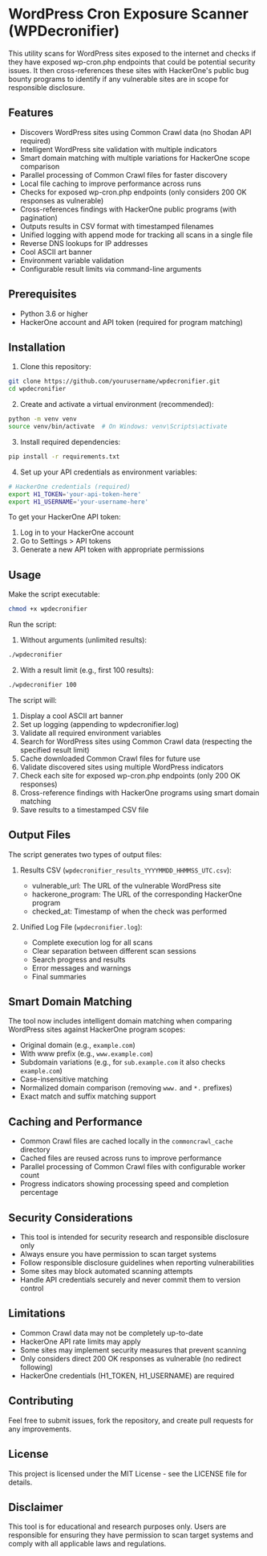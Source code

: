 # WordPress Cron Exposure Scanner (WPDecronifier)

This utility scans for WordPress sites exposed to the internet and checks if they have exposed wp-cron.php endpoints that could be potential security issues. It then cross-references these sites with HackerOne's public bug bounty programs to identify if any vulnerable sites are in scope for responsible disclosure.

## Features

- Discovers WordPress sites using Common Crawl data (no Shodan API required)
- Intelligent WordPress site validation with multiple indicators
- Smart domain matching with multiple variations for HackerOne scope comparison
- Parallel processing of Common Crawl files for faster discovery
- Local file caching to improve performance across runs
- Checks for exposed wp-cron.php endpoints (only considers 200 OK responses as vulnerable)
- Cross-references findings with HackerOne public programs (with pagination)
- Outputs results in CSV format with timestamped filenames
- Unified logging with append mode for tracking all scans in a single file
- Reverse DNS lookups for IP addresses
- Cool ASCII art banner
- Environment variable validation
- Configurable result limits via command-line arguments

## Prerequisites

- Python 3.6 or higher
- HackerOne account and API token (required for program matching)

## Installation

1. Clone this repository:
```bash
git clone https://github.com/yourusername/wpdecronifier.git
cd wpdecronifier
```

2. Create and activate a virtual environment (recommended):
```bash
python -m venv venv
source venv/bin/activate  # On Windows: venv\Scripts\activate
```

3. Install required dependencies:
```bash
pip install -r requirements.txt
```

4. Set up your API credentials as environment variables:

```bash
# HackerOne credentials (required)
export H1_TOKEN='your-api-token-here'
export H1_USERNAME='your-username-here'
```

To get your HackerOne API token:
1. Log in to your HackerOne account
2. Go to Settings > API tokens
3. Generate a new API token with appropriate permissions

## Usage

Make the script executable:
```bash
chmod +x wpdecronifier
```

Run the script:

1. Without arguments (unlimited results):
```bash
./wpdecronifier
```

2. With a result limit (e.g., first 100 results):
```bash
./wpdecronifier 100
```

The script will:
1. Display a cool ASCII art banner
2. Set up logging (appending to wpdecronifier.log)
3. Validate all required environment variables
4. Search for WordPress sites using Common Crawl data (respecting the specified result limit)
5. Cache downloaded Common Crawl files for future use
6. Validate discovered sites using multiple WordPress indicators
7. Check each site for exposed wp-cron.php endpoints (only 200 OK responses)
8. Cross-reference findings with HackerOne programs using smart domain matching
9. Save results to a timestamped CSV file

## Output Files

The script generates two types of output files:

1. Results CSV (`wpdecronifier_results_YYYYMMDD_HHMMSS_UTC.csv`):
   - vulnerable_url: The URL of the vulnerable WordPress site
   - hackerone_program: The URL of the corresponding HackerOne program
   - checked_at: Timestamp of when the check was performed

2. Unified Log File (`wpdecronifier.log`):
   - Complete execution log for all scans
   - Clear separation between different scan sessions
   - Search progress and results
   - Error messages and warnings
   - Final summaries

## Smart Domain Matching

The tool now includes intelligent domain matching when comparing WordPress sites against HackerOne program scopes:

- Original domain (e.g., `example.com`)
- With www prefix (e.g., `www.example.com`)
- Subdomain variations (e.g., for `sub.example.com` it also checks `example.com`)
- Case-insensitive matching
- Normalized domain comparison (removing `www.` and `*.` prefixes)
- Exact match and suffix matching support

## Caching and Performance

- Common Crawl files are cached locally in the `commoncrawl_cache` directory
- Cached files are reused across runs to improve performance
- Parallel processing of Common Crawl files with configurable worker count
- Progress indicators showing processing speed and completion percentage

## Security Considerations

- This tool is intended for security research and responsible disclosure only
- Always ensure you have permission to scan target systems
- Follow responsible disclosure guidelines when reporting vulnerabilities
- Some sites may block automated scanning attempts
- Handle API credentials securely and never commit them to version control

## Limitations

- Common Crawl data may not be completely up-to-date
- HackerOne API rate limits may apply
- Some sites may implement security measures that prevent scanning
- Only considers direct 200 OK responses as vulnerable (no redirect following)
- HackerOne credentials (H1_TOKEN, H1_USERNAME) are required

## Contributing

Feel free to submit issues, fork the repository, and create pull requests for any improvements.

## License

This project is licensed under the MIT License - see the LICENSE file for details.

## Disclaimer

This tool is for educational and research purposes only. Users are responsible for ensuring they have permission to scan target systems and comply with all applicable laws and regulations. 